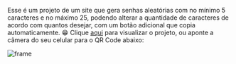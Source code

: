 Esse é um projeto de um site que gera senhas aleatórias com no mínimo 5 caracteres e no máximo 25, podendo alterar a quantidade de caracteres de acordo com quantos desejar, com um botão adicional que copia automaticamente. 😁
Clique <a href="https://gustavozad.github.io/projeto-gerador/" target="_blank">aqui</a> para visualizar o projeto, ou aponte a câmera do seu celular para o QR Code abaixo:

![frame](https://github.com/GustavoZad/projeto-gerador/assets/109832524/ebc25c12-0093-4c57-a049-7ad05183fd7b)
